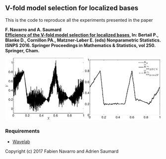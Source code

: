 ## V-fold model selection for localized bases

This is the code to reproduce all the experiments presented in the paper

**F. Navarro and A. Saumard
<br>
[Efficiency of the V-fold model selection for localized bases](https://link.springer.com/chapter/10.1007/978-3-319-96941-1_4), 
In: Bertail P., Blanke D., Cornillon PA., Matzner-Løber E. (eds) Nonparametric Statistics. ISNPS 2016. Springer Proceedings in Mathematics & Statistics, vol 250. Springer, Cham.**
<br>


![V-fold](fig/vfold.png)

### Requirements
* [Wavelab](http://statweb.stanford.edu/~wavelab/)

Copyright (c) 2017 Fabien Navarro and Adrien Saumard

